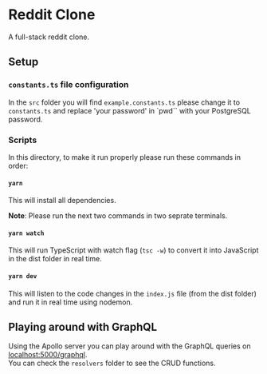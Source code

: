 # Reddit Clone   
A full-stack reddit clone.

## Setup

### `constants.ts` file configuration
In the `src` folder you will find `example.constants.ts` please change it to `constants.ts` and replace 'your password' in `pwd`` with your PostgreSQL password.  

### Scripts
In this directory, to make it run properly please run these commands in order:  

#### `yarn`
This will install all dependencies.

**Note**: Please run the next two commands in two seprate terminals.  

#### `yarn watch`
This will run TypeScript with watch flag (`tsc -w`) to convert it into JavaScript in the dist folder in real time.  

#### `yarn dev`
This will listen to the code changes in the `index.js` file (from the dist folder) and run it in real time using nodemon.  

## Playing around with GraphQL
Using the Apollo server you can play around with the GraphQL queries on [localhost:5000/graphql](http://localhost:5000/graphql).  
You can check the `resolvers` folder to see the CRUD functions.  
